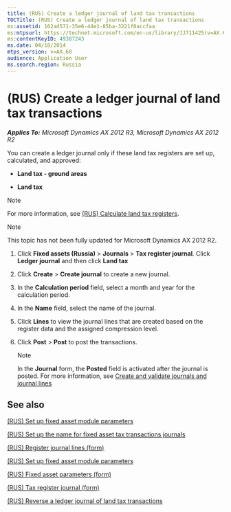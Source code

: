 ```yaml
---
title: (RUS) Create a ledger journal of land tax transactions
TOCTitle: (RUS) Create a ledger journal of land tax transactions
ms:assetid: 162ad571-35e6-44e1-85ba-3221f0accfaa
ms:mtpsurl: https://technet.microsoft.com/en-us/library/JJ711425(v=AX.60)
ms:contentKeyID: 49387243
ms.date: 04/18/2014
mtps_version: v=AX.60
audience: Application User
ms.search.region: Russia
---
```


# (RUS) Create a ledger journal of land tax transactions 


_**Applies To:** Microsoft Dynamics AX 2012 R3, Microsoft Dynamics AX 2012 R2_

You can create a ledger journal only if these land tax registers are set up, calculated, and approved:

  - **Land tax - ground areas**

  - **Land tax**


> [!NOTE]
> <P>For more information, see <A href="rus-calculate-land-tax-registers.md">(RUS) Calculate land tax registers</A>.</P>




> [!NOTE]
> <P>This topic has not been fully updated for Microsoft Dynamics AX 2012 R2.</P>



1.  Click **Fixed assets (Russia)** \> **Journals** \> **Tax register journal**. Click **Ledger journal** and then click **Land tax**

2.  Click **Create** \> **Create journal** to create a new journal.

3.  In the **Calculation period** field, select a month and year for the calculation period.

4.  In the **Name** field, select the name of the journal.

5.  Click **Lines** to view the journal lines that are created based on the register data and the assigned compression level.

6.  Click **Post** \> **Post** to post the transactions.
    

    > [!NOTE]
    > <P>In the <STRONG>Journal</STRONG> form, the <STRONG>Posted</STRONG> field is activated after the journal is posted. For more information, see <A href="create-and-validate-journals-and-journal-lines.md">Create and validate journals and journal lines</A></P>



## See also

[(RUS) Set up fixed asset module parameters](rus-set-up-fixed-asset-module-parameters.md)

[(RUS) Set up the name for fixed asset tax transactions journals](rus-set-up-the-name-for-fixed-asset-tax-transactions-journals.md)

[(RUS) Register journal lines (form)](https://technet.microsoft.com/en-us/library/jj839663\(v=ax.60\))

[(RUS) Set up fixed asset module parameters](rus-set-up-fixed-asset-module-parameters.md)

[(RUS) Fixed asset parameters (form)](https://technet.microsoft.com/en-us/library/jj721462\(v=ax.60\))

[(RUS) Tax register journal (form)](https://technet.microsoft.com/en-us/library/jj856114\(v=ax.60\))

[(RUS) Reverse a ledger journal of land tax transactions](rus-reverse-a-ledger-journal-of-land-tax-transactions.md)

  



